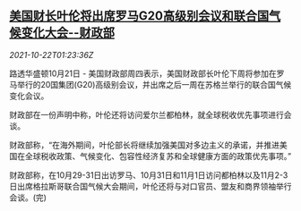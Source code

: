 <!--1634866262000-->
[美国财长叶伦将出席罗马G20高级别会议和联合国气候变化大会--财政部](https://cn.reuters.com/article/us-yellen-g20-un-climate-1022-idCNKBS2HC03G)
------

<div><i>2021-10-22T01:23:36Z</i></div><p>路透华盛顿10月21日 - 美国财政部周四表示，美国财政部长叶伦下周将参加在罗马举行的20国集团(G20)高级别会议，并出席之后一周在苏格兰举行的联合国气候变化会议。</p><p>财政部在一份声明中称，叶伦还将访问爱尔兰都柏林，就全球税收优先事项进行会谈。</p><p>财政部称，“在海外期间，叶伦部长将继续加强美国对多边主义的承诺，并推进美国在全球税收政策、气候变化、包容性经济复苏和全球健康方面的政策优先事项。”</p><p>财政部称，在10月29-31日出访罗马、10月31日和11月1日访问都柏林以及11月2-3日出席格拉斯哥联合国气候大会期间，叶伦还将与对口官员、盟友和商界领袖举行会谈。(完)</p>
